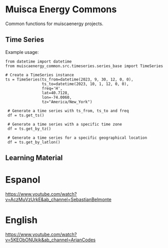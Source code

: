 # Muisca Energy Commons
Common functions for muiscaenergy projects.

## Time Series

Example usage:

    from datetime import datetime
    from muiscaenergy_common.src.timeseries.series_base import TimeSeries

    # Create a TimeSeries instance
    ts = TimeSeries(ts_from=datetime(2023, 9, 30, 12, 0, 0),
                    ts_to=datetime(2023, 10, 1, 12, 0, 0),
                    freq='H',
                    lat=40.7128,
                    lon=-74.0060,
                    tz="America/New_York")

     # Generate a time series with ts_from, ts_to and freq
     df = ts.get_ts()

     # Generate a time series with a specific time zone
     df = ts.get_by_tz()

     # Generate a time series for a specific geographical location
     df = ts.get_by_latlon()


## Learning Material
# Espanol
https://www.youtube.com/watch?v=AczMuVzUrkE&ab_channel=SebastianBelmonte

# English
https://www.youtube.com/watch?v=5KEObONUkik&ab_channel=ArjanCodes